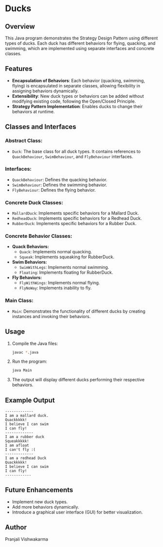 # Ducks

## Overview
This Java program demonstrates the Strategy Design Pattern using different types of ducks. Each duck has different behaviors for flying, quacking, and swimming, which are implemented using separate interfaces and concrete classes.

## Features
- **Encapsulation of Behaviors**: Each behavior (quacking, swimming, flying) is encapsulated in separate classes, allowing flexibility in assigning behaviors dynamically.
- **Extensibility**: New duck types or behaviors can be added without modifying existing code, following the Open/Closed Principle.
- **Strategy Pattern Implementation**: Enables ducks to change their behaviors at runtime.

## Classes and Interfaces

### **Abstract Class:**
- `Duck`: The base class for all duck types. It contains references to `QuackBehaviour`, `SwimBehaviour`, and `FlyBehaviour` interfaces.

### **Interfaces:**
- `QuackBehaviour`: Defines the quacking behavior.
- `SwimBehaviour`: Defines the swimming behavior.
- `FlyBehaviour`: Defines the flying behavior.

### **Concrete Duck Classes:**
- `MallardDuck`: Implements specific behaviors for a Mallard Duck.
- `RedheadDuck`: Implements specific behaviors for a Redhead Duck.
- `RubberDuck`: Implements specific behaviors for a Rubber Duck.

### **Concrete Behavior Classes:**
- **Quack Behaviors:**
  - `Quack`: Implements normal quacking.
  - `Squeak`: Implements squeaking for RubberDuck.
- **Swim Behaviors:**
  - `SwimWithLegs`: Implements normal swimming.
  - `Floating`: Implements floating for RubberDuck.
- **Fly Behaviors:**
  - `FlyWithWings`: Implements normal flying.
  - `FlyNoWay`: Implements inability to fly.

### **Main Class:**
- `Main`: Demonstrates the functionality of different ducks by creating instances and invoking their behaviors.

## Usage
1. Compile the Java files:
   ```sh
   javac *.java
   ```
2. Run the program:
   ```sh
   java Main
   ```
3. The output will display different ducks performing their respective behaviors.

## Example Output
```
-------------
I am a mallard duck.
Quackkkkk!
I believe I can swim
I can fly!
-------------
I am a rubber duck
Squeakkkkk!
I am afloat
I can't fly :(
-------------
I am a redhead Duck
Quackkkkk!
I believe I can swim
I can fly!
------------
```

## Future Enhancements
- Implement new duck types.
- Add more behaviors dynamically.
- Introduce a graphical user interface (GUI) for better visualization.

## Author
Pranjali Vishwakarma

